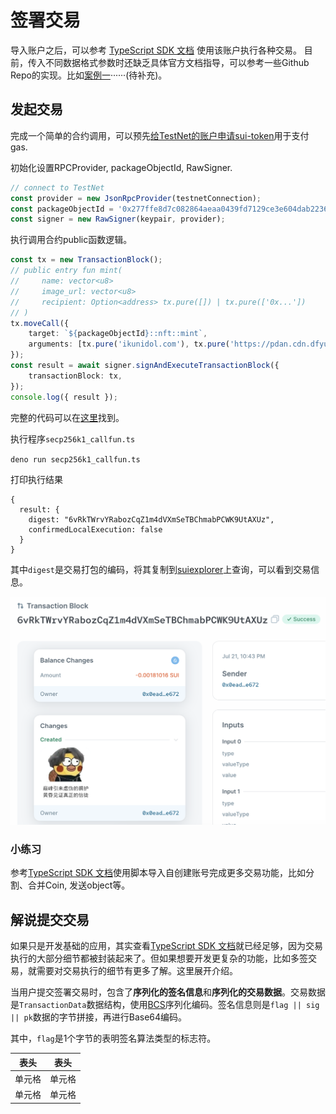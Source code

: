 # 签署交易

导入账户之后，可以参考 [TypeScript SDK 文档](https://github.com/MystenLabs/sui/tree/main/sdk/typescript) 使用该账户执行各种交易。
目前，传入不同数据格式参数时还缺乏具体官方文档指导，可以参考一些Github Repo的实现。比如[案例一](https://github.com/icodezjb/learn-move/blob/main/sui-vector/call.ts)······(待补充)。

## 发起交易

完成一个简单的合约调用，可以预先[给TestNet的账户申请sui-token](../../../unit-one/lessons/1_配置环境.md#获得测试网-testnet-的-sui-tokens)用于支付gas. 

初始化设置RPCProvider, packageObjectId, RawSigner.
```typescript
// connect to TestNet
const provider = new JsonRpcProvider(testnetConnection);
const packageObjectId = '0x277ffe8d7c082864aeaa0439fd7129ce3e604dab223674de29449792296d2163';
const signer = new RawSigner(keypair, provider);
```

执行调用合约public函数逻辑。

```typescript
const tx = new TransactionBlock();
// public entry fun mint(
//     name: vector<u8>
//     image_url: vector<u8>
//     recipient: Option<address> tx.pure([]) | tx.pure(['0x...'])
// )
tx.moveCall({
    target: `${packageObjectId}::nft::mint`,
    arguments: [tx.pure('ikunidol.com'), tx.pure('https://pdan.cdn.dfyun.com.cn/pdan1/2023/0629/7.jpg'), tx.pure([address])],
});
const result = await signer.signAndExecuteTransactionBlock({
    transactionBlock: tx,
});
console.log({ result });
```

完整的代码可以在[这里](../example_projects/secp256k1_callfun.ts)找到。

执行程序`secp256k1_callfun.ts`

`deno run secp256k1_callfun.ts`

打印执行结果
```
{
  result: {
    digest: "6vRkTWrvYRabozCqZ1m4dVXmSeTBChmabPCWK9UtAXUz",
    confirmedLocalExecution: false
  }
}
```

其中`digest`是交易打包的编码，将其复制到[suiexplorer](https://suiexplorer.com/txblock/6vRkTWrvYRabozCqZ1m4dVXmSeTBChmabPCWK9UtAXUz?network=testnet)上查询，可以看到交易信息。

![txb](../images/txb_res.jpg)

### 小练习

参考[TypeScript SDK 文档](https://github.com/MystenLabs/sui/tree/main/sdk/typescript)使用脚本导入自创建账号完成更多交易功能，比如分割、合并Coin, 发送object等。


## 解说提交交易

如果只是开发基础的应用，其实查看[TypeScript SDK 文档](https://github.com/MystenLabs/sui/tree/main/sdk/typescript)就已经足够，因为交易执行的大部分细节都被封装起来了。但如果想要开发更复杂的功能，比如多签交易，就需要对交易执行的细节有更多了解。这里展开介绍。

当用户提交签署交易时，包含了**序列化的签名信息**和**序列化的交易数据**。交易数据是`TransactionData`数据结构，使用[BCS](../../BCS_encoding/lessons/BCS_编码.md)序列化编码。签名信息则是`flag || sig || pk`数据的字节拼接，再进行Base64编码。

其中，`flag`是1个字节的表明签名算法类型的标志符。

|  表头   | 表头  |
|  ----  | ----  |
| 单元格  | 单元格 |
| 单元格  | 单元格 |

